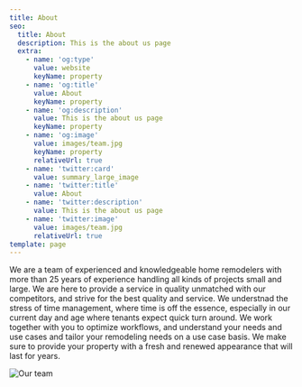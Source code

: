 ```yaml
---
title: About
seo:
  title: About
  description: This is the about us page
  extra:
    - name: 'og:type'
      value: website
      keyName: property
    - name: 'og:title'
      value: About
      keyName: property
    - name: 'og:description'
      value: This is the about us page
      keyName: property
    - name: 'og:image'
      value: images/team.jpg
      keyName: property
      relativeUrl: true
    - name: 'twitter:card'
      value: summary_large_image
    - name: 'twitter:title'
      value: About
    - name: 'twitter:description'
      value: This is the about us page
    - name: 'twitter:image'
      value: images/team.jpg
      relativeUrl: true
template: page
---
```

We are a team of experienced and knowledgeable home remodelers with more than 25 years of experience handling all kinds of projects small and large. We are here to provide a service in quality unmatched with our competitors, and strive for the best quality and service.  We understnad the stress of time management, where time is off the essence, especially in our current day and age where tenants expect quick turn around.  We work together with you to optimize workflows, and understand your needs and use cases and tailor your remodeling needs on a use case basis. We make sure to provide your property with a fresh and renewed appearance that will last for years.

![Our team](/images/team.jpg)
